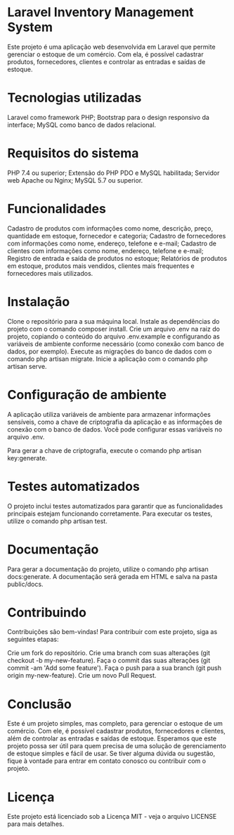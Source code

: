 # Laravel Inventory Management System
Este projeto é uma aplicação web desenvolvida em Laravel que permite gerenciar o estoque de um comércio. Com ela, é possível cadastrar produtos, fornecedores, clientes e controlar as entradas e saídas de estoque.

# Tecnologias utilizadas
Laravel como framework PHP;
Bootstrap para o design responsivo da interface;
MySQL como banco de dados relacional.

# Requisitos do sistema
PHP 7.4 ou superior;
Extensão do PHP PDO e MySQL habilitada;
Servidor web Apache ou Nginx;
MySQL 5.7 ou superior.

# Funcionalidades
Cadastro de produtos com informações como nome, descrição, preço, quantidade em estoque, fornecedor e categoria;
Cadastro de fornecedores com informações como nome, endereço, telefone e e-mail;
Cadastro de clientes com informações como nome, endereço, telefone e e-mail;
Registro de entrada e saída de produtos no estoque;
Relatórios de produtos em estoque, produtos mais vendidos, clientes mais frequentes e fornecedores mais utilizados.

# Instalação
Clone o repositório para a sua máquina local.
Instale as dependências do projeto com o comando composer install.
Crie um arquivo .env na raiz do projeto, copiando o conteúdo do arquivo .env.example e configurando as variáveis de ambiente conforme necessário (como conexão com banco de dados, por exemplo).
Execute as migrações do banco de dados com o comando php artisan migrate.
Inicie a aplicação com o comando php artisan serve.

# Configuração de ambiente
A aplicação utiliza variáveis de ambiente para armazenar informações sensíveis, como a chave de criptografia da aplicação e as informações de conexão com o banco de dados. Você pode configurar essas variáveis no arquivo .env.

Para gerar a chave de criptografia, execute o comando php artisan key:generate.

# Testes automatizados
O projeto inclui testes automatizados para garantir que as funcionalidades principais estejam funcionando corretamente. Para executar os testes, utilize o comando php artisan test.

# Documentação
Para gerar a documentação do projeto, utilize o comando php artisan docs:generate. A documentação será gerada em HTML e salva na pasta public/docs.

# Contribuindo
Contribuições são bem-vindas! Para contribuir com este projeto, siga as seguintes etapas:

Crie um fork do repositório.
Crie uma branch com suas alterações (git checkout -b my-new-feature).
Faça o commit das suas alterações (git commit -am 'Add some feature').
Faça o push para a sua branch (git push origin my-new-feature).
Crie um novo Pull Request.

# Conclusão
Este é um projeto simples, mas completo, para gerenciar o estoque de um comércio. Com ele, é possível cadastrar produtos, fornecedores e clientes, além de controlar as entradas e saídas de estoque. Esperamos que este projeto possa ser útil para quem precisa de uma solução de gerenciamento de estoque simples e fácil de usar. Se tiver alguma dúvida ou sugestão, fique à vontade para entrar em contato conosco ou contribuir com o projeto.

# Licença
Este projeto está licenciado sob a Licença MIT - veja o arquivo LICENSE para mais detalhes.
